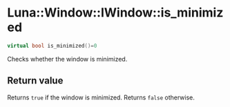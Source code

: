 # Luna::Window::IWindow::is_minimized

```c++
virtual bool is_minimized()=0
```

Checks whether the window is minimized. 



## Return value
Returns `true` if the window is minimized. Returns `false` otherwise. 

